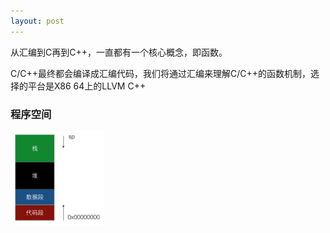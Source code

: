 ```yaml
---
layout: post
---
```


从汇编到C再到C++，一直都有一个核心概念，即函数。

C/C++最终都会编译成汇编代码，我们将通过汇编来理解C/C++的函数机制，选择的平台是X86 64上的LLVM C++

### 程序空间
<img src="/images/address-space.png" height="150" width="150" />
